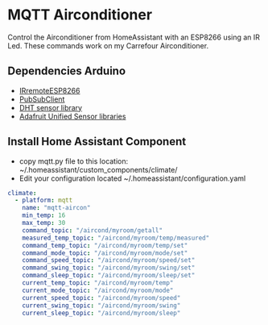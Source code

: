 # MQTT Airconditioner

Control the Airconditioner from HomeAssistant with an ESP8266 using an IR Led.
These commands work on my Carrefour Airconditioner.

## Dependencies Arduino
 * [IRremoteESP8266](https://github.com/markszabo/IRremoteESP8266)
 * [PubSubClient](http://pubsubclient.knolleary.net/)
 * [DHT sensor library](https://github.com/adafruit/DHT-sensor-library)
 * [Adafruit Unified Sensor libraries](https://github.com/adafruit/Adafruit_Sensor)

## Install Home Assistant Component

 * copy mqtt.py file to this location: ~/.homeassistant/custom_components/climate/
 * Edit your configuration located ~/.homeassistant/configuration.yaml
```yaml
climate:
  - platform: mqtt
    name: "mqtt-aircon"
    min_temp: 16
    max_temp: 30
    command_topic: "/aircond/myroom/getall"
    measured_temp_topic: "/aircond/myroom/temp/measured"
    command_temp_topic: "/aircond/myroom/temp/set"
    command_mode_topic: "/aircond/myroom/mode/set"
    command_speed_topic: "/aircond/myroom/speed/set"
    command_swing_topic: "/aircond/myroom/swing/set"
    command_sleep_topic: "/aircond/myroom/sleep/set"
    current_temp_topic: "/aircond/myroom/temp"
    current_mode_topic: "/aircond/myroom/mode"
    current_speed_topic: "/aircond/myroom/speed"
    current_swing_topic: "/aircond/myroom/swing"
    current_sleep_topic: "/aircond/myroom/sleep"
```

